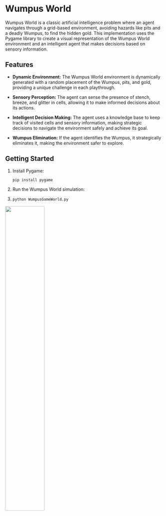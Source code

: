 # Wumpus World

Wumpus World is a classic artificial intelligence problem where an agent navigates through a grid-based environment, avoiding hazards like pits and a deadly Wumpus, to find the hidden gold. This implementation uses the Pygame library to create a visual representation of the Wumpus World environment and an intelligent agent that makes decisions based on sensory information.

## Features

- **Dynamic Environment:** The Wumpus World environment is dynamically generated with a random placement of the Wumpus, pits, and gold, providing a unique challenge in each playthrough.

- **Sensory Perception:** The agent can sense the presence of stench, breeze, and glitter in cells, allowing it to make informed decisions about its actions.

- **Intelligent Decision Making:** The agent uses a knowledge base to keep track of visited cells and sensory information, making strategic decisions to navigate the environment safely and achieve its goal.

- **Wumpus Elimination:** If the agent identifies the Wumpus, it strategically eliminates it, making the environment safer to explore.

## Getting Started

1. Install Pygame:
   ```bash
   pip install pygame
2. Run the Wumpus World simulation:
3. ```bash
   python WumpusGameWorld.py

<img src="https://github.com/kzlca/knowledge-based-agent-AI-for-Wumpus-game-world/blob/main/Drawing.sketchpad.png" width="50%" height="50%">



